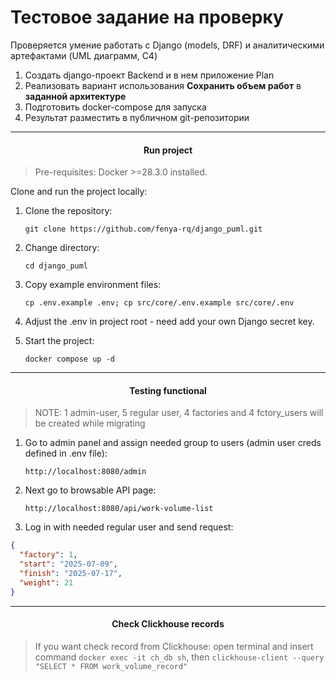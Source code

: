 # Тестовое задание на проверку 

Проверяется умение работать с Django (models, DRF) и аналитическими артефактами (UML диаграмм, C4)

1. Создать django-проект Backend и в нем приложение Plan
2. Реализовать вариант использования **Сохранить объем работ** в **заданной архитектуре**
3. Подготовить docker-compose для запуска
4. Результат разместить в публичном git-репозитории

___

#### <p align="center">Run project</p>

> Pre-requisites: Docker >=28.3.0 installed.

Clone and run the project locally:

1. Clone the repository:

    `git clone https://github.com/fenya-rq/django_puml.git`

2. Change directory:

    `cd django_puml`

3. Copy example environment files:

    `cp .env.example .env; cp src/core/.env.example src/core/.env`

4. Adjust the .env in project root - need add your own Django secret key.
5. Start the project:

    `docker compose up -d`

___
#### <p align="center">Testing functional</p>
> NOTE: 1 admin-user, 5 regular user, 4 factories and 4 fctory_users will be created while migrating 

1. Go to admin panel and assign needed group to users (admin user creds defined  in .env file):

   `http://localhost:8080/admin`

2. Next go to browsable API page:

   `http://localhost:8080/api/work-volume-list`

3. Log in with needed regular user and send request:
```json
{
  "factory": 1,
  "start": "2025-07-09",
  "finish": "2025-07-17",
  "weight": 21
}
```
___
#### <p align="center">Check Clickhouse records</p>
> If you want check record from Clickhouse:
> open terminal and insert command 
   `docker exec -it ch_db sh`,
> then `clickhouse-client --query "SELECT * FROM work_volume_record"`